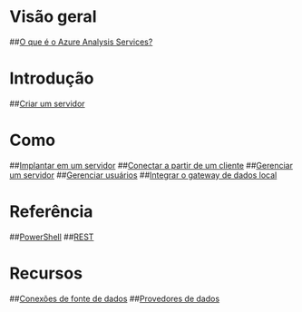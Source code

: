 # Visão geral
##[O que é o Azure Analysis Services?](analysis-services-overview.md)
# Introdução
##[Criar um servidor](analysis-services-create-server.md)

# Como 
##[Implantar em um servidor](analysis-services-deploy.md)
##[Conectar a partir de um cliente](analysis-services-connect.md)
##[Gerenciar um servidor](analysis-services-manage.md)
##[Gerenciar usuários](analysis-services-manage-users.md)
##[Integrar o gateway de dados local](analysis-services-gateway.md)

# Referência
##[PowerShell](analysis-services-powershell.md)
##[REST](/rest/api/analysisservices)

# Recursos
##[Conexões de fonte de dados](analysis-services-datasource.md)
##[Provedores de dados](analysis-services-data-providers.md) 


<!--HONumber=Feb17_HO2-->


